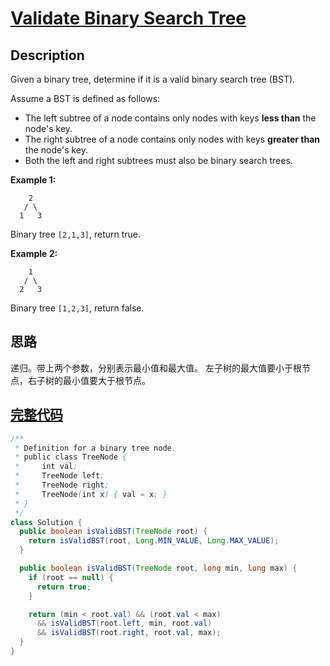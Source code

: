# [Validate Binary Search Tree][title]

## Description

Given a binary tree, determine if it is a valid binary search tree (BST).

Assume a BST is defined as follows:

* The left subtree of a node contains only nodes with keys **less than** the node's key.
* The right subtree of a node contains only nodes with keys **greater than** the node's key.
* Both the left and right subtrees must also be binary search trees.

**Example 1:**

```
    2
   / \
  1   3
```

Binary tree `[2,1,3]`, return true.

**Example 2:**

```
    1
   / \
  2   3
```

Binary tree `[1,2,3]`, return false.

## 思路
递归。带上两个参数，分别表示最小值和最大值。
左子树的最大值要小于根节点，右子树的最小值要大于根节点。

## [完整代码][src]

```java
/**
 * Definition for a binary tree node.
 * public class TreeNode {
 *     int val;
 *     TreeNode left;
 *     TreeNode right;
 *     TreeNode(int x) { val = x; }
 * }
 */
class Solution {
  public boolean isValidBST(TreeNode root) {
    return isValidBST(root, Long.MIN_VALUE, Long.MAX_VALUE);
  }

  public boolean isValidBST(TreeNode root, long min, long max) {
    if (root == null) {
      return true;
    }

    return (min < root.val) && (root.val < max)
      && isValidBST(root.left, min, root.val)
      && isValidBST(root.right, root.val, max);
  }
}
```

[title]: https://leetcode.com/problems/validate-binary-search-tree
[src]: https://github.com/andavid/leetcode-java/blob/master/src/com/andavid/leetcode/_098/Solution.java

